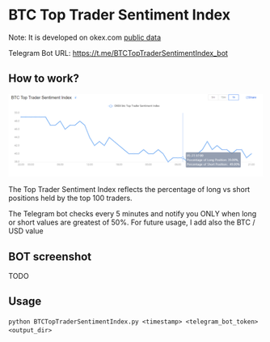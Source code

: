 # BTC Top Trader Sentiment Index

Note: It is developed on okex.com [public data](https://www.okex.com/markets/futures-data/btc-usd-weekly)

Telegram Bot URL: https://t.me/BTCTopTraderSentimentIndex_bot

## How to work?

![](okex-screen.png)

The Top Trader Sentiment Index reflects the percentage of long vs short positions held by the top 100 traders. 

The Telegram bot checks every 5 minutes and notify you ONLY when long or short values are greatest of 50%. For future usage, I add also the BTC / USD value

## BOT screenshot

TODO

## Usage

`python BTCTopTraderSentimentIndex.py <timestamp> <telegram_bot_token> <output_dir>`
